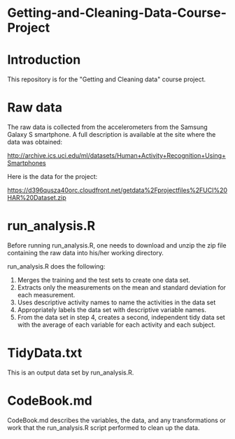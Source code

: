 # Getting-and-Cleaning-Data-Course-Project  
# Introduction
This repository is for the "Getting and Cleaning data" course project.

# Raw data
The raw data is collected from the accelerometers from the Samsung Galaxy S smartphone. A full description is available at the site where the data was obtained: 

http://archive.ics.uci.edu/ml/datasets/Human+Activity+Recognition+Using+Smartphones 

Here is the data for the project: 

https://d396qusza40orc.cloudfront.net/getdata%2Fprojectfiles%2FUCI%20HAR%20Dataset.zip 


# run_analysis.R 
Before running run_analysis.R, one needs to download and unzip the zip file containing the raw data into his/her working directory.

run_analysis.R does the following: 

1. Merges the training and the test sets to create one data set.
2. Extracts only the measurements on the mean and standard deviation for each measurement. 
3. Uses descriptive activity names to name the activities in the data set
4. Appropriately labels the data set with descriptive variable names. 
5. From the data set in step 4, creates a second, independent tidy data set with the average of each variable for each activity and each subject.


# TidyData.txt
This is an output data set by run_analysis.R.

# CodeBook.md
CodeBook.md describes the variables, the data, and any transformations or work that the run_analysis.R script performed to clean up the data.
